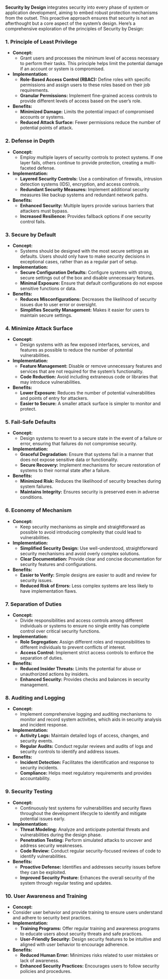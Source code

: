 <b>Security by Design</b> integrates security into every phase of system or application development, aiming to embed robust protection mechanisms from the outset. This proactive approach ensures that security is not an afterthought but a core aspect of the system’s design. Here’s a comprehensive exploration of the principles of Security by Design:

<h3>1. Principle of Least Privilege</h3>

* **Concept:**
  * Grant users and processes the minimum level of access necessary to perform their tasks. This principle helps limit the potential damage if an account or system is compromised.
* **Implementation:**
  * **Role-Based Access Control (RBAC):** Define roles with specific permissions and assign users to these roles based on their job requirements.
  * **Granular Permissions:** Implement fine-grained access controls to provide different levels of access based on the user’s role.
* **Benefits:**
  * **Minimized Damage:** Limits the potential impact of compromised accounts or systems.
  * **Reduced Attack Surface:** Fewer permissions reduce the number of potential points of attack.

<h3>2. Defense in Depth</h3>

* **Concept:**
  * Employ multiple layers of security controls to protect systems. If one layer fails, others continue to provide protection, creating a multi-faceted defense.
* **Implementation:**
  * **Layered Security Controls:** Use a combination of firewalls, intrusion detection systems (IDS), encryption, and access controls.
  * **Redundant Security Measures:** Implement additional security measures like backup systems and redundant network paths.
* **Benefits:**
  * **Enhanced Security:** Multiple layers provide various barriers that attackers must bypass.
  * **Increased Resilience:** Provides fallback options if one security control fails.

<h3>3. Secure by Default</h3>

* **Concept:**
  * Systems should be designed with the most secure settings as defaults. Users should only have to make security decisions in exceptional cases, rather than as a regular part of setup.
* **Implementation:**
  * **Secure Configuration Defaults:** Configure systems with strong, secure settings out of the box and disable unnecessary features.
  * **Minimal Exposure:** Ensure that default configurations do not expose sensitive functions or data.
* **Benefits:**
  * **Reduces Misconfigurations:** Decreases the likelihood of security issues due to user error or oversight.
  * **Simplifies Security Management:** Makes it easier for users to maintain secure settings.

<h3>4. Minimize Attack Surface</h3>

* **Concept:**
  * Design systems with as few exposed interfaces, services, and features as possible to reduce the number of potential vulnerabilities.
* **Implementation:**
  * **Feature Management:** Disable or remove unnecessary features and services that are not required for the system’s functionality.
  * **Code Reduction:** Avoid including extraneous code or libraries that may introduce vulnerabilities.
* **Benefits:**
  * **Lower Exposure:** Reduces the number of potential vulnerabilities and points of entry for attackers.
  * **Easier to Secure:** A smaller attack surface is simpler to monitor and protect.

<h3>5. Fail-Safe Defaults</h3>

* **Concept:**
  * Design systems to revert to a secure state in the event of a failure or error, ensuring that failures do not compromise security.
* **Implementation:**
  * **Graceful Degradation:** Ensure that systems fail in a manner that does not expose sensitive data or functionality.
  * **Secure Recovery:** Implement mechanisms for secure restoration of systems to their normal state after a failure.
* **Benefits:**
  * **Minimized Risk:** Reduces the likelihood of security breaches during system failures.
  * **Maintains Integrity:** Ensures security is preserved even in adverse conditions.

<h3>6. Economy of Mechanism</h3>

* **Concept:**
  * Keep security mechanisms as simple and straightforward as possible to avoid introducing complexity that could lead to vulnerabilities.
* **Implementation:**
  * **Simplified Security Design:** Use well-understood, straightforward security mechanisms and avoid overly complex solutions.
  * **Clear Documentation:** Provide clear and concise documentation for security features and configurations.
* **Benefits:**
  * **Easier to Verify:** Simple designs are easier to audit and review for security issues.
  * **Reduced Risk of Errors:** Less complex systems are less likely to have implementation flaws.

<h3>7. Separation of Duties</h3>

* **Concept:**
  * Divide responsibilities and access controls among different individuals or systems to ensure no single entity has complete control over critical security functions.
* **Implementation:**
  * **Role Segregation:** Assign different roles and responsibilities to different individuals to prevent conflicts of interest.
  * **Access Control:** Implement strict access controls to enforce the separation of duties.
* **Benefits:**
  * **Reduced Insider Threats:** Limits the potential for abuse or unauthorized actions by insiders.
  * **Enhanced Security:** Provides checks and balances in security management.

<h3>8. Auditing and Logging</h3>

* **Concept:**
  * Implement comprehensive logging and auditing mechanisms to monitor and record system activities, which aids in security analysis and incident response.
* **Implementation:**
  * **Activity Logs:** Maintain detailed logs of access, changes, and security events.
  * **Regular Audits:** Conduct regular reviews and audits of logs and security controls to identify and address issues.
* **Benefits:**
  * **Incident Detection:** Facilitates the identification and response to security incidents.
  * **Compliance:** Helps meet regulatory requirements and provides accountability.

<h3>9. Security Testing</h3>

* **Concept:**
  * Continuously test systems for vulnerabilities and security flaws throughout the development lifecycle to identify and mitigate potential issues early.
* **Implementation:**
  * **Threat Modeling:** Analyze and anticipate potential threats and vulnerabilities during the design phase.
  * **Penetration Testing:** Perform simulated attacks to uncover and address security weaknesses.
  * **Code Review:** Conduct regular security-focused reviews of code to identify vulnerabilities.
* **Benefits:**
  * **Proactive Defense:** Identifies and addresses security issues before they can be exploited.
  * **Improved Security Posture:** Enhances the overall security of the system through regular testing and updates.

<h3>10. User Awareness and Training</h3>

* **Concept:**
 * Consider user behavior and provide training to ensure users understand and adhere to security best practices.
* **Implementation:**
  * **Training Programs:** Offer regular training and awareness programs to educate users about security threats and safe practices.
  * **User-Friendly Security:** Design security features to be intuitive and aligned with user behavior to encourage adherence.
* **Benefits:**
  * **Reduced Human Error:** Minimizes risks related to user mistakes or lack of awareness.
  * **Enhanced Security Practices:** Encourages users to follow security policies and procedures.
